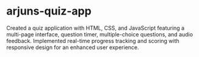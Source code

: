 # arjuns-quiz-app
Created a quiz application with HTML, CSS, and JavaScript featuring a multi-page interface, question timer, multiple-choice questions, and audio feedback. Implemented real-time progress tracking and scoring with responsive design for an enhanced user experience.
